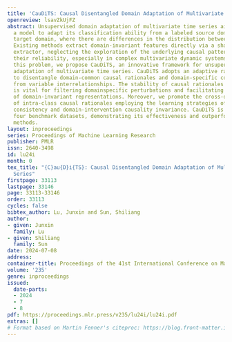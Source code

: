 ```yaml
---
title: 'CauDiTS: Causal Disentangled Domain Adaptation of Multivariate Time Series'
openreview: lsavZkUjFZ
abstract: Unsupervised domain adaptation of multivariate time series aims to train
  a model to adapt its classification ability from a labeled source domain to an unlabeled
  target domain, where there are differences in the distribution between domains.
  Existing methods extract domain-invariant features directly via a shared feature
  extractor, neglecting the exploration of the underlying causal patterns, which undermines
  their reliability, especially in complex multivariate dynamic systems. To address
  this problem, we propose CauDiTS, an innovative framework for unsupervised domain
  adaptation of multivariate time series. CauDiTS adopts an adaptive rationale disentangler
  to disentangle domain-common causal rationales and domain-specific correlations
  from variable interrelationships. The stability of causal rationales across domains
  is vital for filtering domainspecific perturbations and facilitating the extraction
  of domain-invariant representations. Moreover, we promote the cross-domain consistency
  of intra-class causal rationales employing the learning strategies of causal prototype
  consistency and domain-intervention causality invariance. CauDiTS is evaluated on
  four benchmark datasets, demonstrating its effectiveness and outperforming state-of-the-art
  methods.
layout: inproceedings
series: Proceedings of Machine Learning Research
publisher: PMLR
issn: 2640-3498
id: lu24i
month: 0
tex_title: "{C}au{D}i{TS}: Causal Disentangled Domain Adaptation of Multivariate Time
  Series"
firstpage: 33113
lastpage: 33146
page: 33113-33146
order: 33113
cycles: false
bibtex_author: Lu, Junxin and Sun, Shiliang
author:
- given: Junxin
  family: Lu
- given: Shiliang
  family: Sun
date: 2024-07-08
address:
container-title: Proceedings of the 41st International Conference on Machine Learning
volume: '235'
genre: inproceedings
issued:
  date-parts:
  - 2024
  - 7
  - 8
pdf: https://proceedings.mlr.press/v235/lu24i/lu24i.pdf
extras: []
# Format based on Martin Fenner's citeproc: https://blog.front-matter.io/posts/citeproc-yaml-for-bibliographies/
---
```

